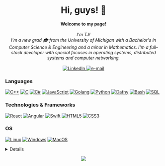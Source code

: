 <h1 align="center">Hi, guys! 👋 </h1>

<p align="center">
    <b>Welcome to my page!</b><br><br>
    <i>
        I'm TJ!<br>
        I'm a new grad 🎓 from the University of Michigan with a Bachelor's in Computer Science & Engineering and a minor in Mathematics.
        I'm a full-stack developer with special focuses in operating systems, distributed systems and computer networking.<br>
    </i><br>
    <a href="https://www.linkedin.com/in/dokastho">
        <img src="https://img.shields.io/badge/LinkedIn-blue?style=flat-square&logo=linkedin" alt="LinkedIn">
    </a>
    <a href="mailto:tjdokas@gmail.com">
        <img src="https://img.shields.io/badge/Email-blue?style=flat-square&logo=gmail&logoColor=white" alt="e-mail">
    </a>
</p>

### Languages
[![C++](https://img.shields.io/badge/c++-black?style=for-the-badge&logo=cplusplus)](https://github.com/dokastho)
[![C](https://img.shields.io/badge/c-black?style=for-the-badge&logo=c)](https://github.com/dokastho)
[![C#](https://img.shields.io/badge/cs-black?style=for-the-badge&logo=csharp)](https://github.com/dokastho)
[![JavaScript](https://img.shields.io/badge/javascript-black?style=for-the-badge&logo=javascript)](https://github.com/dokastho)
[![Golang](https://img.shields.io/badge/go-black?style=for-the-badge&logo=go)](https://github.com/dokastho)
[![Python](https://img.shields.io/badge/python-black?style=for-the-badge&logo=python)](https://github.com/dokastho)
[![Dafny](https://img.shields.io/badge/dafny-black?style=for-the-badge&logo=dafny)](https://github.com/dokastho)
[![Bash](https://img.shields.io/badge/bash-black?style=for-the-badge&logo=gnu-bash&logoColor=white)](https://github.com/dokastho)
[![SQL](https://img.shields.io/badge/sql-black?style=for-the-badge&logo=mysql)](https://github.com/dokastho)

### Technologies & Frameworks
[![React](https://img.shields.io/badge/react-black?style=for-the-badge&logo=react)](https://github.com/dokastho)
[![Angular](https://img.shields.io/badge/Angular-black?style=for-the-badge&logo=Angular)](https://github.com/dokastho)
[![Swift](https://img.shields.io/badge/Swift-black?style=for-the-badge&logo=Swift)](https://github.com/dokastho)
[![HTML5](https://img.shields.io/badge/html5-black?style=for-the-badge&logo=html5)](https://hub.docker.com/u/dokastho)
[![CSS3](https://img.shields.io/badge/css3-black?style=for-the-badge&logo=css3)](https://hub.docker.com/u/dokastho)

### OS
[![Linux](https://img.shields.io/badge/linux-black?style=for-the-badge&logo=Linux)](https://github.com/dokastho)
[![Windows](https://img.shields.io/badge/Windows-black?style=for-the-badge&logo=Windows)](https://github.com/dokastho)
[![MacOS](https://img.shields.io/badge/macos-black?style=for-the-badge&logo=MacOS)](https://github.com/dokastho)

<details>
<p align="center">
  <a href="https://github.com/dokastho">
    <img src="http://github-profile-summary-cards.vercel.app/api/cards/profile-details?username=dokastho&theme=transparent" />
  </a>
  <a href="https://github.com/dokastho">
    <img src="https://github-readme-streak-stats.herokuapp.com/?user=dokastho&hide_border=true&card_width=338&theme=transparent" />
  </a>
  <a href="https://github.com/dokastho">
    <img src="http://github-profile-summary-cards.vercel.app/api/cards/stats?username=dokastho&theme=transparent" />
  </a>
  <a href="https://github.com/dokastho">
    <img src="https://github-readme-stats.vercel.app/api/top-langs/?username=dokastho&langs_count=10&exclude_repo=&hide=jupyter%20notebook,vim%20script,cmake,makefile,batchfile,emacs%20lisp,css,html&layout=default&card_width=699&hide_border=true&theme=transparent" />
  </a>
</p>
</details>

<p align="center">
  <a href="https://github.com/dokastho">
    <img src="https://komarev.com/ghpvc/?username=dokastho&color=blue&style=flat)" />
  </a>
</p>

<!--
**dokastho/dokastho** is a ✨ _special_ ✨ repository because its `README.md` (this file) appears on your GitHub profile.
-->
